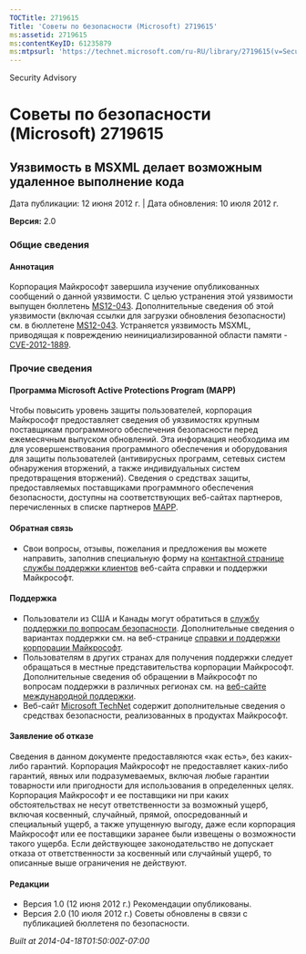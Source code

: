 ```yaml
---
TOCTitle: 2719615
Title: 'Советы по безопасности (Microsoft) 2719615'
ms:assetid: 2719615
ms:contentKeyID: 61235879
ms:mtpsurl: 'https://technet.microsoft.com/ru-RU/library/2719615(v=Security.10)'
---
```


Security Advisory

Советы по безопасности (Microsoft) 2719615
==========================================

Уязвимость в MSXML делает возможным удаленное выполнение кода
-------------------------------------------------------------

Дата публикации: 12 июня 2012 г. | Дата обновления: 10 июля 2012 г.

**Версия:** 2.0

### Общие сведения

#### Аннотация

Корпорация Майкрософт завершила изучение опубликованных сообщений о данной уязвимости. С целью устранения этой уязвимости выпущен бюллетень [MS12-043](http://go.microsoft.com/fwlink/?linkid=254824). Дополнительные сведения об этой уязвимости (включая ссылки для загрузки обновления безопасности) см. в бюллетене [MS12-043](http://go.microsoft.com/fwlink/?linkid=254824). Устраняется уязвимость MSXML, приводящая к повреждению неинициализированной области памяти - [CVE-2012-1889](http://www.cve.mitre.org/cgi-bin/cvename.cgi?name=cve-2012-1889).

### Прочие сведения

#### Программа Microsoft Active Protections Program (MAPP)

Чтобы повысить уровень защиты пользователей, корпорация Майкрософт предоставляет сведения об уязвимостях крупным поставщикам программного обеспечения безопасности перед ежемесячным выпуском обновлений. Эта информация необходима им для усовершенствования программного обеспечения и оборудования для защиты пользователей (антивирусных программ, сетевых систем обнаружения вторжений, а также индивидуальных систем предотвращения вторжений). Сведения о средствах защиты, предоставляемых поставщиками программного обеспечения безопасности, доступны на соответствующих веб-сайтах партнеров, перечисленных в списке партнеров [MAPP](http://go.microsoft.com/fwlink/?linkid=215201).

#### Обратная связь

-   Свои вопросы, отзывы, пожелания и предложения вы можете направить, заполнив специальную форму на [контактной странице службы поддержки клиентов](https://support.microsoft.com/common/survey.aspx?scid=sw;en;1257&showpage=1&ws=technet&sd=tech) веб-сайта справки и поддержки Майкрософт.

#### Поддержка

-   Пользователи из США и Канады могут обратиться в [службу поддержки по вопросам безопасности](http://go.microsoft.com/fwlink/?linkid=21131). Дополнительные сведения о вариантах поддержки см. на веб-странице [справки и поддержки корпорации Майкрософт](http://support.microsoft.com/).
-   Пользователям в других странах для получения поддержки следует обращаться в местные представительства корпорации Майкрософт. Дополнительные сведения об обращении в Майкрософт по вопросам поддержки в различных регионах см. на [веб-сайте международной поддержки](http://go.microsoft.com/fwlink/?linkid=21155).
-   Веб-сайт [Microsoft TechNet](http://go.microsoft.com/fwlink/?linkid=21132) содержит дополнительные сведения о средствах безопасности, реализованных в продуктах Майкрософт.

#### Заявление об отказе

Сведения в данном документе предоставляются «как есть», без каких-либо гарантий. Корпорация Майкрософт не предоставляет каких-либо гарантий, явных или подразумеваемых, включая любые гарантии товарности или пригодности для использования в определенных целях. Корпорация Майкрософт и ее поставщики ни при каких обстоятельствах не несут ответственности за возможный ущерб, включая косвенный, случайный, прямой, опосредованный и специальный ущерб, а также упущенную выгоду, даже если корпорация Майкрософт или ее поставщики заранее были извещены о возможности такого ущерба. Если действующее законодательство не допускает отказа от ответственности за косвенный или случайный ущерб, то описанные выше ограничения не действуют.

#### Редакции

-   Версия 1.0 (12 июня 2012 г.) Рекомендации опубликованы.
-   Версия 2.0 (10 июля 2012 г.) Советы обновлены в связи с публикацией бюллетеня по безопасности.

*Built at 2014-04-18T01:50:00Z-07:00*
